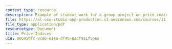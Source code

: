 ```yaml
---
content_type: resource
description: Example of student work for a group project on price indices.
file: https://ol-ocw-studio-app-production.s3.amazonaws.com/courses/11-481j-analyzing-and-accounting-for-regional-economic-growth-spring-2009/006950fc9ca0e1eadf4b82cf911f56e5_MIT11_481Js09_sw03.pdf
file_type: application/pdf
resourcetype: Document
title: Price Indices
uid: 006950fc-9ca0-e1ea-df4b-82cf911f56e5
---
```


